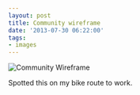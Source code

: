 ```yaml
---
layout: post
title: Community wireframe
date: '2013-07-30 06:22:00'
tags:
- images
---
```


![Community Wireframe](https://lh3.googleusercontent.com/M2T0mvUIlPRpT0XSJGLPHLPlLZQSY3IkfrLqBSxKgAnexY9_iyt3MgN_8GMOYhuePkW19t-2NHJEp34KsK7XPNVZD2gWGxlSvoWm2CHt6Q1rbymnGN_-sK4cOGeTEgCcigNJ1icqUFZuRLfhF30TC4eeT_stlsurXWzP6AKwPajdiRdjRFFwcxVesCyy0a_XAY7jUY0z0GmpY1DwzOCWLFyvA14tQiI633zUUvBhwKl1an5gjKgOamaIP9OW-e5CBJSIp4-kTBcgAntXJJfe8PeFdLseY6g6wRcF8EVXNa28ARchs9qnWMznlJFsPhopNCcoFAxpaOyezsVDNIZvHC31Mo7xMf_6vLfdf5zMMZ5RFKshNEzoOaDF1rJuY843GsX8CqDvFzHSJgbNyFasf0gfH7wQ2x1ZyLLrFdFH9_UYqR0KGpGf1iDnMHFohsYNRpvFu7vBMe5jbgEuzfVosFTld9TKdZq57-TvYOlrISaOxX--NA7uZkGpPd2kOGbEcJNVh-UR4pFQstO1WF4RZao3oEnC49Q0yDtmbZy73Egm5qLtfH6krD2G10XAkYZGjKVFSrBCifGfhStbaq_4cLE_TDf36zLkWjRbgeZcNdqjxSGtaXX_Bg=s612-no)  

Spotted this on my bike route to work.